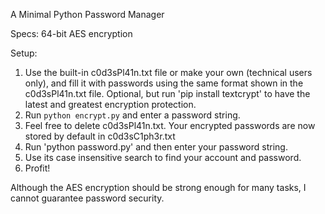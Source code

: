 A Minimal Python Password Manager

Specs:
64-bit AES encryption

Setup:
1. Use the built-in c0d3sPl41n.txt file or make your own (technical users only),
   and fill it with passwords using the same format shown in the c0d3sPl41n.txt
   file.
   Optional, but run 'pip install textcrypt' to have the latest and greatest
   encryption protection.
2. Run `python encrypt.py` and enter a password string.
3. Feel free to delete c0d3sPl41n.txt. Your encrypted passwords are now stored
   by default in c0d3sC1ph3r.txt
4. Run 'python password.py' and then enter your password string.
5. Use its case insensitive search to find your account and password.
6. Profit!

Although the AES encryption should be strong enough for many tasks, I cannot
guarantee password security.
